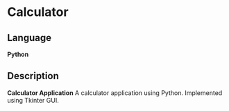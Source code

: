 # Calculator

## Language
**Python**

## Description
**Calculator Application**
A calculator application using Python. Implemented using Tkinter GUI.

